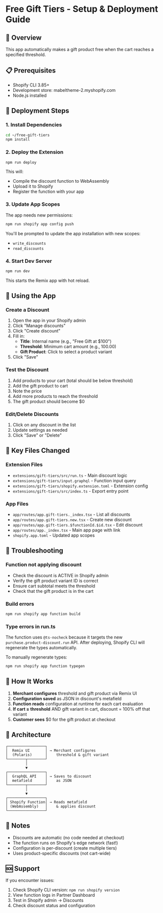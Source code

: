 # Free Gift Tiers - Setup & Deployment Guide

## 🎯 Overview

This app automatically makes a gift product free when the cart reaches a specified threshold.

## 📋 Prerequisites

- Shopify CLI 3.85+
- Development store: mabeltheme-2.myshopify.com
- Node.js installed

## 🚀 Deployment Steps

### 1. Install Dependencies

```bash
cd ~/free-gift-tiers
npm install
```

### 2. Deploy the Extension

```bash
npm run deploy
```

This will:

- Compile the discount function to WebAssembly
- Upload it to Shopify
- Register the function with your app

### 3. Update App Scopes

The app needs new permissions:

```bash
npm run shopify app config push
```

You'll be prompted to update the app installation with new scopes:

- `write_discounts`
- `read_discounts`

### 4. Start Dev Server

```bash
npm run dev
```

This starts the Remix app with hot reload.

## 🎨 Using the App

### Create a Discount

1. Open the app in your Shopify admin
2. Click "Manage discounts"
3. Click "Create discount"
4. Fill in:
   - **Title**: Internal name (e.g., "Free Gift at $100")
   - **Threshold**: Minimum cart amount (e.g., 100.00)
   - **Gift Product**: Click to select a product variant
5. Click "Save"

### Test the Discount

1. Add products to your cart (total should be below threshold)
2. Add the gift product to cart
3. Note the price
4. Add more products to reach the threshold
5. The gift product should become $0

### Edit/Delete Discounts

1. Click on any discount in the list
2. Update settings as needed
3. Click "Save" or "Delete"

## 📂 Key Files Changed

### Extension Files

- `extensions/gift-tiers/src/run.ts` - Main discount logic
- `extensions/gift-tiers/input.graphql` - Function input query
- `extensions/gift-tiers/shopify.extension.toml` - Extension config
- `extensions/gift-tiers/src/index.ts` - Export entry point

### App Files

- `app/routes/app.gift-tiers._index.tsx` - List all discounts
- `app/routes/app.gift-tiers.new.tsx` - Create new discount
- `app/routes/app.gift-tiers.$functionId.$id.tsx` - Edit discount
- `app/routes/app._index.tsx` - Main app page with link
- `shopify.app.toml` - Updated app scopes

## 🔧 Troubleshooting

### Function not applying discount

- Check the discount is ACTIVE in Shopify admin
- Verify the gift product variant ID is correct
- Ensure cart subtotal meets the threshold
- Check that the gift product is in the cart

### Build errors

```bash
npm run shopify app function build
```

### Type errors in run.ts

The function uses `@ts-nocheck` because it targets the new `purchase.product-discount.run` API. After deploying, Shopify CLI will regenerate the types automatically.

To manually regenerate types:

```bash
npm run shopify app function typegen
```

## 🎯 How It Works

1. **Merchant configures** threshold and gift product via Remix UI
2. **Configuration saved** as JSON in discount's metafield
3. **Function reads** configuration at runtime for each cart evaluation
4. **If cart ≥ threshold** AND gift variant in cart, discount = 100% off that variant
5. **Customer sees** $0 for the gift product at checkout

## 🎨 Architecture

```
┌─────────────────┐
│  Remix UI       │ → Merchant configures
│  (Polaris)      │    threshold & gift variant
└────────┬────────┘
         │
         ▼
┌─────────────────┐
│  GraphQL API    │ → Saves to discount
│  metafield      │    as JSON
└────────┬────────┘
         │
         ▼
┌─────────────────┐
│ Shopify Function│ → Reads metafield
│ (WebAssembly)   │    & applies discount
└─────────────────┘
```

## 📝 Notes

- Discounts are automatic (no code needed at checkout)
- The function runs on Shopify's edge network (fast!)
- Configuration is per-discount (create multiple tiers)
- Uses product-specific discounts (not cart-wide)

## 🆘 Support

If you encounter issues:

1. Check Shopify CLI version: `npm run shopify version`
2. View function logs in Partner Dashboard
3. Test in Shopify admin → Discounts
4. Check discount status and configuration
